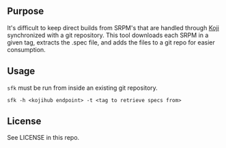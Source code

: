 ## Purpose

It's difficult to keep direct builds from SRPM's that are handled
through [Koji]() synchronized with a git repository. This tool downloads
each SRPM in a given tag, extracts the .spec file, and adds the files to
a git repo for easier consumption.

## Usage

`sfk` must be run from inside an existing git repository.

`sfk -h <kojihub endpoint> -t <tag to retrieve specs from>`

## License

See LICENSE in this repo.
